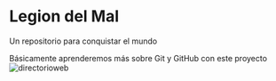 # Legion del Mal
Un repositorio para conquistar el mundo

Básicamente aprenderemos más sobre Git y GitHub con este proyecto
![directorioweb](https://user-images.githubusercontent.com/79338026/110172401-d9c7ec80-7ddb-11eb-96a0-04dde8a2698c.gif)

